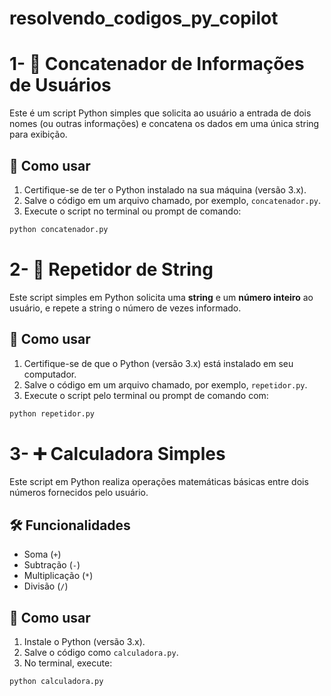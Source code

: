 # resolvendo_codigos_py_copilot

# 1- 🧩 Concatenador de Informações de Usuários

Este é um script Python simples que solicita ao usuário a entrada de dois nomes (ou outras informações) e concatena os dados em uma única string para exibição.

## 🚀 Como usar

1. Certifique-se de ter o Python instalado na sua máquina (versão 3.x).
2. Salve o código em um arquivo chamado, por exemplo, `concatenador.py`.
3. Execute o script no terminal ou prompt de comando:

```bash
python concatenador.py
```


# 2- 🔁 Repetidor de String

Este script simples em Python solicita uma **string** e um **número inteiro** ao usuário, e repete a string o número de vezes informado.

## 🚀 Como usar

1. Certifique-se de que o Python (versão 3.x) está instalado em seu computador.
2. Salve o código em um arquivo chamado, por exemplo, `repetidor.py`.
3. Execute o script pelo terminal ou prompt de comando com:

```bash
python repetidor.py
```

# 3- ➕ Calculadora Simples

Este script em Python realiza operações matemáticas básicas entre dois números fornecidos pelo usuário.

## 🛠️ Funcionalidades

- Soma (`+`)
- Subtração (`-`)
- Multiplicação (`*`)
- Divisão (`/`)

## 🚀 Como usar

1. Instale o Python (versão 3.x).
2. Salve o código como `calculadora.py`.
3. No terminal, execute:

```bash
python calculadora.py
```
